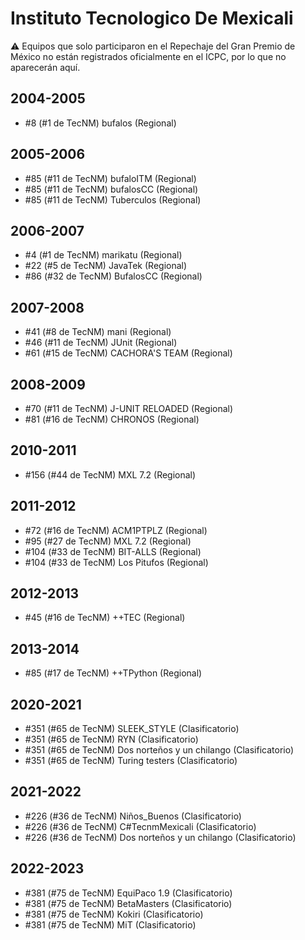 # Instituto Tecnologico De Mexicali

:warning: Equipos que solo participaron en el Repechaje del Gran Premio de México no están registrados oficialmente en el ICPC, por lo que no aparecerán aquí.

## 2004-2005

- #8 (#1 de TecNM) bufalos (Regional)

## 2005-2006

- #85 (#11 de TecNM) bufaloITM (Regional)
- #85 (#11 de TecNM) bufalosCC (Regional)
- #85 (#11 de TecNM) Tuberculos (Regional)

## 2006-2007

- #4 (#1 de TecNM) marikatu (Regional)
- #22 (#5 de TecNM) JavaTek (Regional)
- #86 (#32 de TecNM) BufalosCC (Regional)

## 2007-2008

- #41 (#8 de TecNM) mani (Regional)
- #46 (#11 de TecNM) JUnit (Regional)
- #61 (#15 de TecNM) CACHORA'S TEAM (Regional)

## 2008-2009

- #70 (#11 de TecNM) J-UNIT RELOADED (Regional)
- #81 (#16 de TecNM) CHRONOS (Regional)

## 2010-2011

- #156 (#44 de TecNM) MXL 7.2 (Regional)

## 2011-2012

- #72 (#16 de TecNM) ACM1PTPLZ (Regional)
- #95 (#27 de TecNM) MXL 7.2 (Regional)
- #104 (#33 de TecNM) BIT-ALLS (Regional)
- #104 (#33 de TecNM) Los Pitufos (Regional)

## 2012-2013

- #45 (#16 de TecNM) ++TEC (Regional)

## 2013-2014

- #85 (#17 de TecNM) ++TPython (Regional)

## 2020-2021

- #351 (#65 de TecNM) SLEEK_STYLE (Clasificatorio)
- #351 (#65 de TecNM) RYN (Clasificatorio)
- #351 (#65 de TecNM) Dos norteños y un chilango (Clasificatorio)
- #351 (#65 de TecNM) Turing testers (Clasificatorio)

## 2021-2022

- #226 (#36 de TecNM) Niños_Buenos (Clasificatorio)
- #226 (#36 de TecNM) C#TecnmMexicali (Clasificatorio)
- #226 (#36 de TecNM) Dos norteños y un chilango (Clasificatorio)

## 2022-2023

- #381 (#75 de TecNM) EquiPaco 1.9 (Clasificatorio)
- #381 (#75 de TecNM) BetaMasters (Clasificatorio)
- #381 (#75 de TecNM) Kokiri (Clasificatorio)
- #381 (#75 de TecNM) MiT (Clasificatorio)


